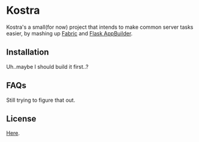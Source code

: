 # Kostra

Kostra's a small(for now) project that intends to make common server tasks easier, by mashing up [Fabric](https://docs.fabfile.org) and [Flask AppBuilder](http://flask-appbuilder.readthedocs.io/).

## Installation

Uh..maybe I should build it first..?

## FAQs

Still trying to figure that out.

## License

[Here](https://github.com/rudimk/kostra/blob/master/LICENSE).